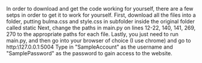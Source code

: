 In order to download and get the code working for yourself, there are a few setps in order to get it to work for yourself.
First, download all the files into a folder, putting bulma.css and style.css in subfolder inside the original folder called static
Next, change the paths in main.py on lines 12-22, 140, 141, 269, 270 to the appropriate paths for each file. 
Lastly, you just need to run main.py, and then go into your browser of choice (I use chrome) and go to http:\\127.0.0.1:5004 
Type in "SampleAccount" as the username and "SamplePassword" as the password to gain access to the website.
